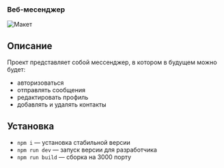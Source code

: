 ### Веб-месенджер

![Макет](https://www.figma.com/file/jF5fFFzgGOxQeB4CmKWTiE/Chat_external_link?node-id=0%3A1&t=zquMHUAZWFSwxTwZ-0)
## Описание
Проект представляет собой мессенджер, в котором в будущем можно будет:
- авторизоваться
- отправлять сообщения
- редактировать профиль
- добавлять и удалять контакты

## Установка
- `npm i` — установка стабильной версии
- `npm run dev` — запуск версии для разработчика
- `npm run build` — сборка на 3000 порту
